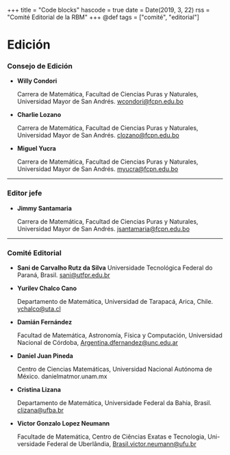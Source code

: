 +++
title = "Code blocks"
hascode = true
date = Date(2019, 3, 22)
rss = "Comité Editorial de la RBM"
+++
@def tags = ["comité", "editorial"]

# Edición
### Consejo de Edición
- **Willy Condori** 
    
    Carrera de Matemática, Facultad de Ciencias Puras y Naturales, Universidad Mayor de San Andrés. wcondori@fcpn.edu.bo
- **Charlie Lozano** 
    
    Carrera de Matemática, Facultad de Ciencias Puras y Naturales, Universidad Mayor de San Andrés. clozano@fcpn.edu.bo
- **Miguel Yucra** 
    
    Carrera de Matemática, Facultad de Ciencias Puras y Naturales, Universidad Mayor de San Andrés. myucra@fcpn.edu.bo
---
### Editor jefe

- **Jimmy Santamaria** 
    
    Carrera de Matemática, Facultad de Ciencias Puras y Naturales, Universidad Mayor de San Andrés. jsantamaria@fcpn.edu.bo 
---
### Comité Editorial
- **Sani de Carvalho Rutz da Silva** 
    Universidade Tecnológica Federal do Paraná, Brasil. sani@utfpr.edu.br
- **Yurilev Chalco Cano**

    Departamento de Matemática, Universidad de Tarapacá, Arica, Chile. ychalco@uta.cl
- **Damián Fernández**

    Facultad de Matemática, Astronomía, Física y Computación, Universidad Nacional de Córdoba, Argentina.dfernandez@unc.edu.ar
- **Daniel Juan Pineda**
    
    Centro de Ciencias Matemáticas, Universidad Nacional Autónoma de México. danielmatmor.unam.mx
- **Cristina Lizana**

    Departamento de Matemática, Universidade Federal da Bahia, Brasil. clizana@ufba.br
- **Victor Gonzalo Lopez Neumann**

    Facultade de Matemática, Centro de Ciências Exatas e Tecnologia, Uni- versidade Federal de Uberlândia, Brasil.victor.neumann@ufu.br
